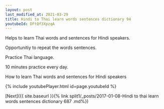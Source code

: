 ```yaml
---
layout: post
last_modified_at: 2021-03-29
title: Hindi to Thai learn words sentences dictionary 94 
youtubeId: DFtQf3XpzqA
---
```

 
 
Helps to learn Thai words and sentences for Hindi speakers.

Opportunitiy to repeat the words sentences. 

Practice Thai language. 
 
10 minutes practice every day. 
 
How to learn Thai words and sentences for Hindi speakers 
 
{% include youtubePlayer.html id=page.youtubeId %}
 
 
[Next]({{ site.baseurl }}{% link  split1/_posts/2017-01-08-Hindi to thai learn words sentences dictionary 687 .md%})
 
